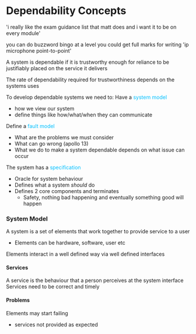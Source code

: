 # Dependability Concepts
'i really like the exam guidance list that matt does and i want it to be on every module'

you can do buzzword bingo at a level
you could get full marks for writing 'ip microphone point-to-point'

A system is dependable if it is trustworthy enough for reliance to be justifiably placed on the service it delivers

The rate of dependability required for trustworthiness depends on the systems uses

To develop dependable systems we need to:
Have a <span style="color:#00bfff">system model</span>
- how we view our system
- define things like how/what/when they can communicate

Define a <span style="color:#00bfff">fault model</span>
- What are the problems we must consider
- What can go wrong (apollo 13)
- What we do to make a system dependable depends on what issue can occur

The system has a <span style="color:#00bfff">specification</span>
- Oracle for system behaviour
- Defines what a system *should* do
- Defines 2 core components and terminates
	- Safety, nothing bad happening and eventually something good will happen

### System Model
A system is a set of elements that work together to provide service to a user
- Elements can be hardware, software, user etc

Elements interact in a well defined way via well defined interfaces

#### Services
A service is the behaviour that a person perceives at the system interface
Services need to be correct and timely

#### Problems
Elements may start failing
- services not provided as expected

